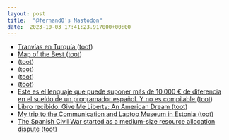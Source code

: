 ```yaml
---
layout: post
title:  "@fernand0's Mastodon"
date:  2023-10-03 17:41:23.917000+00:00
---
```

*  [Tranvías en Turquía ](https://avecesunafoto.wordpress.com/2023/10/03/tranvias-en-turquia) ([toot](https://mastodon.social/@fernand0/111172313672168007))
*  [Map of the Best ](https://mapofthebest.com) ([toot](https://mastodon.social/@fernand0/111172090619022416))
*  [ ](https://mastodon.social/users/fernand0/statuses/111171917315618892/activity) ([toot](https://mastodon.social/users/fernand0/statuses/111171917315618892/activity))
*  [ ](https://mastodon.social/users/fernand0/statuses/111171917307922986/activity) ([toot](https://mastodon.social/users/fernand0/statuses/111171917307922986/activity))
*  [ ](https://jvm.social/@jorge) ([toot](https://mastodon.social/@fernand0/111171916980058956))
*  [ ](https://c.im/@elliot) ([toot](https://mastodon.social/@fernand0/111171915610532467))
*  [Este es el lenguaje que puede suponer más de 10.000 € de diferencia en el sueldo de un programador español. Y no es compilable ](https://www.genbeta.com/actualidad/este-lenguaje-que-puede-suponer-10-000-eur-diferencia-sueldo-programador-espanol-no-compilabl) ([toot](https://mastodon.social/@fernand0/111171825463159244))
*  [Libro recibido. Give Me Liberty: An American Dream ](https://fotografiasenmovimiento.wordpress.com/2023/10/03/libro-recibido-give-me-liberty-an-american-dream) ([toot](https://mastodon.social/@fernand0/111171565637464248))
*  [My trip to the Communication and Laptop Museum in Estonia ](https://ounapuu.ee/posts/2023/09/19/trip-to-communication-laptop-museum) ([toot](https://mastodon.social/@fernand0/111171546917028086))
*  [The Spanish Civil War started as a medium-size resource allocation dispute ](https://philip.greenspun.com/blog/2023/09/12/the-spanish-civil-war-started-as-a-medium-size-resource-allocation-dispute) ([toot](https://mastodon.social/@fernand0/111171219854592889))

